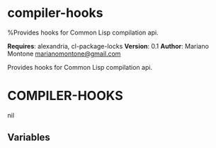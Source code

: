# compiler-hooks
%Provides hooks for Common Lisp compilation api.

**Requires**: alexandria, cl-package-locks
**Version**: 0.1
**Author**: Mariano Montone <marianomontone@gmail.com>


 Provides hooks for Common Lisp compilation api.



# COMPILER-HOOKS

nil

## Variables
